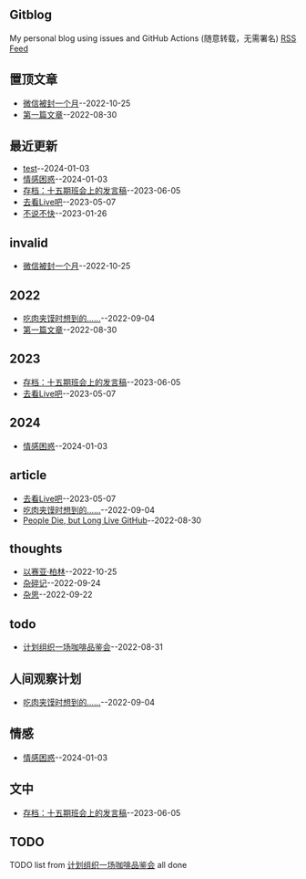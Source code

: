 ## Gitblog
My personal blog using issues and GitHub Actions (随意转载，无需署名)
[RSS Feed](https://raw.githubusercontent.com/UniqueClouds/gitblog/master/feed.xml)

## 置顶文章
- [微信被封一个月](https://github.com/UniqueClouds/gitblog/issues/7)--2022-10-25
- [第一篇文章](https://github.com/UniqueClouds/gitblog/issues/1)--2022-08-30
## 最近更新
- [test](https://github.com/UniqueClouds/gitblog/issues/13)--2024-01-03
- [情感困惑](https://github.com/UniqueClouds/gitblog/issues/12)--2024-01-03
- [存档：十五期班会上的发言稿](https://github.com/UniqueClouds/gitblog/issues/11)--2023-06-05
- [去看Live吧](https://github.com/UniqueClouds/gitblog/issues/10)--2023-05-07
- [不说不快](https://github.com/UniqueClouds/gitblog/issues/9)--2023-01-26
## invalid
- [微信被封一个月](https://github.com/UniqueClouds/gitblog/issues/7)--2022-10-25
## 2022
- [吃肉夹馍时想到的……](https://github.com/UniqueClouds/gitblog/issues/4)--2022-09-04
- [第一篇文章](https://github.com/UniqueClouds/gitblog/issues/1)--2022-08-30
## 2023
- [存档：十五期班会上的发言稿](https://github.com/UniqueClouds/gitblog/issues/11)--2023-06-05
- [去看Live吧](https://github.com/UniqueClouds/gitblog/issues/10)--2023-05-07
## 2024
- [情感困惑](https://github.com/UniqueClouds/gitblog/issues/12)--2024-01-03
## article
- [去看Live吧](https://github.com/UniqueClouds/gitblog/issues/10)--2023-05-07
- [吃肉夹馍时想到的……](https://github.com/UniqueClouds/gitblog/issues/4)--2022-09-04
- [People Die, but Long Live GitHub](https://github.com/UniqueClouds/gitblog/issues/2)--2022-08-30
## thoughts
- [以赛亚·柏林](https://github.com/UniqueClouds/gitblog/issues/8)--2022-10-25
- [杂碎记](https://github.com/UniqueClouds/gitblog/issues/6)--2022-09-24
- [杂思](https://github.com/UniqueClouds/gitblog/issues/5)--2022-09-22
## todo
- [计划组织一场咖啡品鉴会](https://github.com/UniqueClouds/gitblog/issues/3)--2022-08-31
## 人间观察计划
- [吃肉夹馍时想到的……](https://github.com/UniqueClouds/gitblog/issues/4)--2022-09-04
## 情感
- [情感困惑](https://github.com/UniqueClouds/gitblog/issues/12)--2024-01-03
## 文中
- [存档：十五期班会上的发言稿](https://github.com/UniqueClouds/gitblog/issues/11)--2023-06-05
## TODO
TODO list from [计划组织一场咖啡品鉴会](https://github.com/UniqueClouds/gitblog/issues/3) all done

